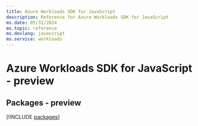 ```yaml
---
title: Azure Workloads SDK for JavaScript
description: Reference for Azure Workloads SDK for JavaScript
ms.date: 05/31/2024
ms.topic: reference
ms.devlang: javascript
ms.service: workloads
---
```

# Azure Workloads SDK for JavaScript - preview
## Packages - preview
[!INCLUDE [packages](workloads-index.md)]